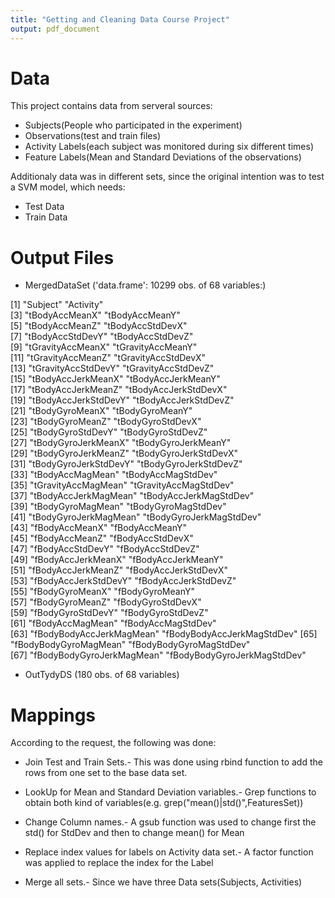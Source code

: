 ```yaml
---
title: "Getting and Cleaning Data Course Project"
output: pdf_document
---
```


# Data

This project contains data from serveral sources:

- Subjects(People who participated in the experiment)
- Observations(test and train files)
- Activity Labels(each subject was monitored during six different times)
- Feature Labels(Mean and Standard Deviations of the observations)


Additionaly data was in different sets, since the original intention was to test a SVM model, which needs:

- Test Data
- Train Data

# Output Files

- MergedDataSet ('data.frame':	10299 obs. of  68 variables:)

 [1] "Subject"                    "Activity"                  
 [3] "tBodyAccMeanX"              "tBodyAccMeanY"             
 [5] "tBodyAccMeanZ"              "tBodyAccStdDevX"           
 [7] "tBodyAccStdDevY"            "tBodyAccStdDevZ"           
 [9] "tGravityAccMeanX"           "tGravityAccMeanY"          
[11] "tGravityAccMeanZ"           "tGravityAccStdDevX"        
[13] "tGravityAccStdDevY"         "tGravityAccStdDevZ"        
[15] "tBodyAccJerkMeanX"          "tBodyAccJerkMeanY"         
[17] "tBodyAccJerkMeanZ"          "tBodyAccJerkStdDevX"       
[19] "tBodyAccJerkStdDevY"        "tBodyAccJerkStdDevZ"       
[21] "tBodyGyroMeanX"             "tBodyGyroMeanY"            
[23] "tBodyGyroMeanZ"             "tBodyGyroStdDevX"          
[25] "tBodyGyroStdDevY"           "tBodyGyroStdDevZ"          
[27] "tBodyGyroJerkMeanX"         "tBodyGyroJerkMeanY"        
[29] "tBodyGyroJerkMeanZ"         "tBodyGyroJerkStdDevX"      
[31] "tBodyGyroJerkStdDevY"       "tBodyGyroJerkStdDevZ"      
[33] "tBodyAccMagMean"            "tBodyAccMagStdDev"         
[35] "tGravityAccMagMean"         "tGravityAccMagStdDev"      
[37] "tBodyAccJerkMagMean"        "tBodyAccJerkMagStdDev"     
[39] "tBodyGyroMagMean"           "tBodyGyroMagStdDev"        
[41] "tBodyGyroJerkMagMean"       "tBodyGyroJerkMagStdDev"    
[43] "fBodyAccMeanX"              "fBodyAccMeanY"             
[45] "fBodyAccMeanZ"              "fBodyAccStdDevX"           
[47] "fBodyAccStdDevY"            "fBodyAccStdDevZ"           
[49] "fBodyAccJerkMeanX"          "fBodyAccJerkMeanY"         
[51] "fBodyAccJerkMeanZ"          "fBodyAccJerkStdDevX"       
[53] "fBodyAccJerkStdDevY"        "fBodyAccJerkStdDevZ"       
[55] "fBodyGyroMeanX"             "fBodyGyroMeanY"            
[57] "fBodyGyroMeanZ"             "fBodyGyroStdDevX"          
[59] "fBodyGyroStdDevY"           "fBodyGyroStdDevZ"          
[61] "fBodyAccMagMean"            "fBodyAccMagStdDev"         
[63] "fBodyBodyAccJerkMagMean"    "fBodyBodyAccJerkMagStdDev" 
[65] "fBodyBodyGyroMagMean"       "fBodyBodyGyroMagStdDev"    
[67] "fBodyBodyGyroJerkMagMean"   "fBodyBodyGyroJerkMagStdDev"

- OutTydyDS (180 obs. of  68 variables)

# Mappings

According to the request, the following was done:

- Join Test and Train Sets.- This was done using rbind function to add the rows from one set to the base data set.

- LookUp for Mean and Standard Deviation variables.- Grep functions to obtain both kind of variables(e.g. grep("mean()|std()",FeaturesSet)) 

- Change Column names.- A gsub function was used to change first the std() for StdDev and then to change mean() for Mean

- Replace index values for labels on Activity data set.- A factor function was applied to replace the index for the Label

- Merge all sets.- Since we have three Data sets(Subjects, Activities) 

